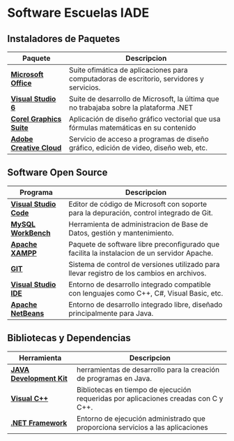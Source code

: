 # Software Escuelas IADE

## Instaladores de Paquetes

| Paquete | Descripcion |
|--|--|
| __[Microsoft Office](./microsoft_office_2016/)__ | Suite ofimática de aplicaciones para computadoras de escritorio, servidores y servicios. |
| __[Visual Studio 6](./visual_studio_6/)__ | Suite de desarrollo de Microsoft, la última que no trabajaba sobre la plataforma .NET |
| __[Corel Graphics Suite](./corel_graphics_suite_2022/)__ | Aplicación de diseño gráfico vectorial que usa fórmulas matemáticas en su contenido |
| __[Adobe Creative Cloud](./adobe_cc_2020/)__ | Servicio de acceso a programas de diseño gráfico, edición de video, diseño web, etc. |

## Software Open Source

| Programa| Descripcion |
|--|--|
| __[Visual Studio Code](https://code.visualstudio.com)__ | Editor de código de Microsoft con soporte para la depuración, control integrado de Git. |
| __[MySQL WorkBench](https://dev.mysql.com/downloads/workbench/)__ | Herramienta de administracion de Base de Datos, gestión y mantenimiento. |
| __[Apache XAMPP](https://www.apachefriends.org/download.html)__ | Paquete de software libre preconfigurado que facilita la instalacion de un servidor Apache. |
| __[GIT](https://www.git-scm.com/)__ | Sistema de control de versiones utilizado para llevar registro de los cambios en archivos. |
| __[Visual Studio IDE](https://visualstudio.microsoft.com/es/)__ | Entorno de desarrollo integrado compatible con lenguajes como C++, C#, Visual Basic, etc. |
| __[Apache NetBeans](https://netbeans.apache.org/)__ | Entorno de desarrollo integrado libre, diseñado principalmente para Java. |


## Bibliotecas y Dependencias
| Herramienta | Descripcion |
|--|--|
| __[JAVA Development Kit](https://www.oracle.com/ar/java/technologies/downloads/)__ | herramientas de desarrollo para la creación de programas en Java. |
| __[Visual C++](https://learn.microsoft.com/es-es/cpp/windows/latest-supported-vc-redist?view=msvc-170)__ | Bibliotecas en tiempo de ejecución  requeridas por aplicaciones creadas con C y C++. |
| __[.NET Framework](https://www.microsoft.com/es-ar/download/details.aspx?id=30653)__ | Entorno de ejecución administrado que proporciona servicios a las aplicaciones
